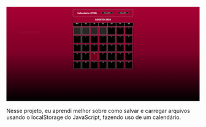 ![preview](./assets/preview.png)

Nesse projeto, eu aprendi melhor sobre como salvar e carregar arquivos usando o localStorage do JavaScript, fazendo uso de um calendário.